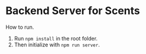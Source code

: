 # Backend Server for Scents
How to run.
1. Run ```npm install``` in the root folder.
2. Then initialize with ```npm run server```.  
